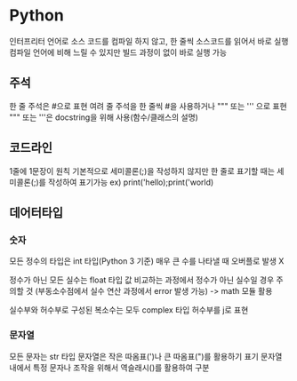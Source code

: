 # Python

인터프리터 언어로 소스 코드를 컴파일 하지 않고, 한 줄씩 소스코드를 읽어서 바로 실행
컴파일 언어에 비해 느릴 수 있지만 빌드 과정이 없이 바로 실행 가능

## 주석

한 줄 주석은 #으로 표현
여려 줄 주석을 한 줄씩 #을 사용하거나 """ 또는 ''' 으로 표현
""" 또는 '''은 docstring을 위해 사용(함수/클래스의 설명)

## 코드라인

1줄에 1문장이 원칙
기본적으로 세미콜론(;)을 작성하지 않지만 한 줄로 표기할 때는 세미콜론(;)를 작성하여 표기가능
ex) print('hello);print('world)

## 데어터타입

### 숫자

모든 정수의 타입은 int 타입(Python 3 기준)
매우 큰 수를 나타낼 때 오버플로 발생 X

정수가 아닌 모든 실수는 float 타입
값 비교하는 과정에서 정수가 아닌 실수일 경우 주의할 것 (부동소수점에서 실수 연산 과정에서 error 발생 가능) -> math 모듈 활용

실수부와 허수부로 구성된 복소수는 모두 complex 타입
허수부를 j로 표현

### 문자열

모든 문자는 str 타입
문자열은 작은 따옴표(')나 큰 따옴표(")를 활용하기 표기
문자열 내에서 특정 문자나 조작을 위해서 역슬래시(\)를 활용하여 구분
